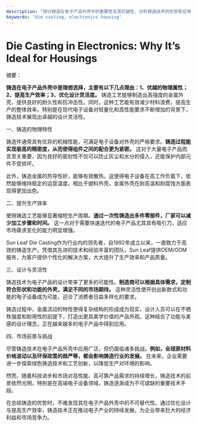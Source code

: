 ```yaml
---
description: "探讨铸造在电子产品外壳中的重要性及其优越性，分析铸造技术的优势和应用案例。"
keywords: "die casting, electronics housing"
---
```

# Die Casting in Electronics: Why It’s Ideal for Housings

摘要： 

**铸造在电子产品外壳中是理想选择，主要有以下几点理由：1、优越的物理属性；2、提高生产效率；3、优化设计灵活度。** 铸造工艺能够制造出高强度的金属外壳，提供良好的耐久性和抗冲击性。同时，这种工艺能有效减少材料浪费，提高生产的整体效率。特别是在现代电子设备对轻量化和高性能要求不断增加的背景下，铸造技术展现出卓越的设计灵活性。

一、铸造的物理特性

铸造件通常具有优异的机械性能，可满足电子设备对外壳的严格要求。**铸造过程能实现极高的精密度，从而使得组件之间的配合更为紧密。** 这对于大量电子产品而言至关重要，因为良好的密封性不仅可以防止灰尘和水分的侵入，还能保护内部元件不受损坏。

此外，铸造金属的热导性好，能够有效散热。这使得电子设备在高工作负载下，依然能够维持稳定的运营温度。相比于塑料外壳，金属外壳在耐高温和耐腐蚀方面表现得更加出色。

二、提升生产效率 

使用铸造工艺能够显著缩短生产周期。**通过一次性铸造出多件零部件，厂家可以减少加工步骤和时间。** 这一点对于需要快速迭代的电子产品尤其具有吸引力，适应市场需求变化的能力明显增强。

Sun Leaf Die Casting作为行业内的领先者，自1992年成立以来，一直致力于高效的铸造生产。凭借其先进的技术和经验丰富的团队，Sun Leaf提供OEM/ODM服务，为客户提供个性化的解决方案，大大提升了生产效率和产品质量。

三、设计与灵活性

铸造技术为电子产品的设计带来了更多的可能性。**制造商可以根据具体需求，定制符合形状和功能的外壳，满足不同的市场期待。** 这种灵活性使开创出新款式和功能的电子设备成为可能，迎合了消费者日益多样化的要求。

铸造过程中，金属流动的特性使得复杂结构的形成成为现实，设计人员可以在不牺牲强度和耐用性的前提下，打造出更具美学价值的产品外观。这种结合了功能与美感的设计理念，正在越来越多的电子产品中得到应用。

四、市场前景与挑战

尽管铸造技术在电子产品外壳中应用广泛，但仍面临诸多挑战。**例如，全球原材料价格波动以及环保政策的趋严等，都会影响铸造行业的发展。** 在未来，企业需要进一步探索绿色铸造技术和工艺创新，以降低生产对环境的影响。

然而，随着科技进步和市场对高性能、高可靠产品需求的持续增长，铸造技术的前景依然光明。特别是在高端电子设备领域，铸造逐渐成为不可或缺的重要技术手段。

在总结铸造的优势时，不难发现其在电子产品外壳中的不可替代性。通过优化设计与提高生产效率，铸造技术正在推动电子产业的持续发展，为企业带来巨大的经济利益和市场竞争力。
